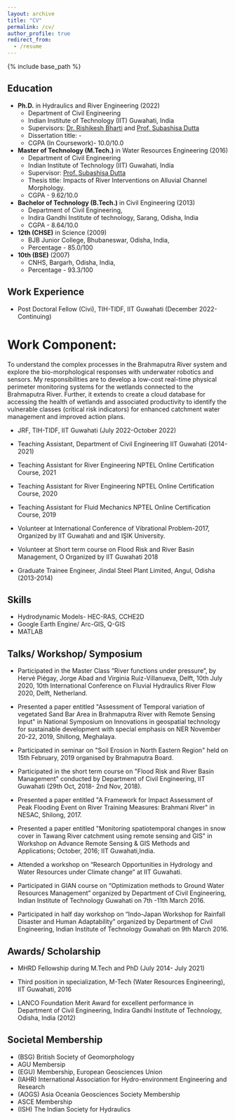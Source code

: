 ```yaml
---
layout: archive
title: "CV"
permalink: /cv/
author_profile: true
redirect_from:
  - /resume
---
```


{% include base_path %}

## Education
* **Ph.D.** in Hydraulics and River Engineering (2022)
	* Department of Civil Engineering <br/> 
	* Indian Institute of Technology (IIT) Guwahati, India <br/>
	* Supervisors: [Dr. Rishikesh Bharti](https://www.iitg.ac.in/rbharti/) and [Prof. Subashisa Dutta](https://www.iitg.ac.in/civil/Dr.%20Subashisa%20Dutta/index.htm) <br/>
	* Dissertation title: -
	* CGPA (In Coursework)- 10.0/10.0
* **Master of Technology (M.Tech.)** in Water Resources Engineering (2016)
	* Department of Civil Engineering <br/>
	* Indian Institute of Technology (IIT) Guwahati, India <br/>
	* Supervisor: [Prof. Subashisa Dutta](https://www.iitg.ac.in/civil/Dr.%20Subashisa%20Dutta/index.htm) <br/>
	* Thesis title: Impacts of River Interventions on Alluvial Channel Morphology.
	* CGPA - 9.62/10.0
* **Bachelor of Technology (B.Tech.)** in Civil Engineering (2013)
	* Department of Civil Engineering, <br/>
	* Indira Gandhi Institute of technology, Sarang, Odisha, India 
	* CGPA - 8.64/10.0
* **12th (CHSE)** in Science (2009)
	* BJB Junior College, Bhubaneswar, Odisha, India, <br/>
	* Percentage - 85.0/100
* **10th (BSE)** (2007)
	* CNHS, Bargarh, Odisha, India, <br/>
	* Percentage - 93.3/100
	
## Work Experience

* Post Doctoral Fellow (Civi), TIH-TIDF, IIT Guwahati (December 2022- Continuing) 
# Work Component: 
To understand the complex processes in the Brahmaputra River system and explore the bio-morphological responses with underwater robotics and sensors. My responsibilities are to develop a low-cost real-time physical perimeter monitoring systems for the wetlands connected to the Brahmaputra River. Further, it extends to create a cloud database for accessing the health of wetlands and associated productivity to identify the vulnerable classes (critical risk indicators) for enhanced catchment water management and improved action plans.

* JRF, TIH-TIDF, IIT Guwahati (July 2022-October 2022) 

* Teaching Assistant, 
  Department of Civil Engineering 
  IIT Guwahati (2014-2021)
  
* Teaching Assistant for River Engineering 
  NPTEL Online Certification Course, 2021
  
* Teaching Assistant for River Engineering 
  NPTEL Online Certification Course, 2020

* Teaching Assistant for Fluid Mechanics
  NPTEL Online Certification Course, 2019

* Volunteer at International Conference of Vibrational Problem-2017, 
  Organized by IIT Guwahati and  and IŞIK University.
 
* Volunteer at Short term course on Flood Risk and  River Basin Management, O
  Organized by IIT Guwahati 2018
  
* Graduate Trainee Engineer, Jindal Steel Plant Limited, Angul, Odisha (2013-2014) 
  
## Skills
* Hydrodynamic Models- HEC-RAS, CCHE2D
* Google Earth Engine/ Arc-GIS, Q-GIS
* MATLAB

## Talks/ Workshop/ Symposium
* Participated in the Master Class “River functions under pressure”, by Hervé Piégay, Jorge Abad and Virginia Ruiz-Villanueva, Delft, 10th July 2020, 10th International Conference on Fluvial Hydraulics River Flow 2020, Delft, Netherland.

* Presented a paper entitled "Assessment of Temporal variation of vegetated Sand Bar Area in Brahmaputra River with Remote Sensing Input" in National Symposium on Innovations in geospatial technology for sustainable development with special emphasis on NER November 20-22, 2019, Shillong, Meghalaya.

* Participated in seminar on "Soil Erosion in North Eastern Region" held on 15th February, 2019 organised by Brahmaputra Board.

*  Participated in the short term course on "Flood Risk and River Basin Management" conducted by Department of Civil Engineering, IIT Guwahati (29th Oct, 2018- 2nd Nov, 2018).

* Presented a paper entitled "A Framework for Impact Assessment of Peak Flooding Event on River Training Measures: Brahmani River" in NESAC, Shilong, 2017.

*  Presented a paper entitled "Monitoring spatiotemporal changes in snow cover in Tawang River catchment using remote sensing and GIS" in Workshop on Advance Remote Sensing & GIS Methods and Applications; October, 2016; IIT Guwahati,India.

* Attended a workshop on “Research Opportunities in Hydrology and Water Resources under Climate change” at IIT Guwahati.

* Participated in GIAN course on “Optimization methods to Ground Water Resources Management” organized by Department of Civil Engineering, Indian Institute of Technology Guwahati on 7th -11th March 2016.

* Participated in half day workshop on “Indo-Japan Workshop for Rainfall Disaster and Human Adaptability” organized by Department of Civil Engineering, Indian Institute of Technology Guwahati on 9th March 2016. 

## Awards/ Scholarship

* MHRD Fellowship during M.Tech and PhD (July 2014- July 2021)

* Third position in specialization, M-Tech (Water Resources Engineering), IIT Guwahati, 2016

* LANCO Foundation Merit Award for excellent performance in Department of Civil Engineering, Indira Gandhi Institute of Technology, Odisha, India (2012)

## Societal Membership

* (BSG) British Society of Geomorphology
* AGU Membersip 
* (EGU) Membership, European Geosciences Union 
* (IAHR) International Association for Hydro-environment Engineering and Research 
* (AOGS) Asia Oceania Geosciences Society Membership 
* ASCE Membership 
* (ISH) The Indian Society for Hydraulics 
